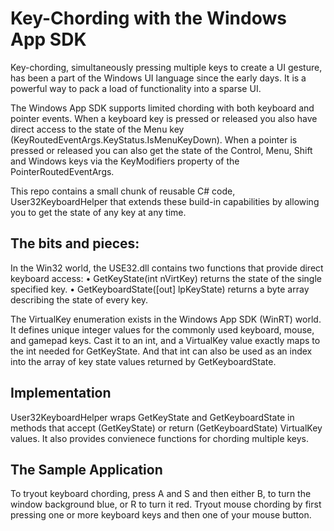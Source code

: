 # Key-Chording with the Windows App SDK
Key-chording, simultaneously pressing multiple keys to create a UI gesture, has been a part of the Windows UI language since the early days. It is a powerful way to pack a load of functionality into a sparse UI. 

The Windows App SDK supports limited chording with both keyboard and pointer events.  When a keyboard key is pressed or released you also have direct access to the state of the Menu key (KeyRoutedEventArgs.KeyStatus.IsMenuKeyDown).  When a pointer is pressed or released you can also get the state of the Control, Menu, Shift and Windows keys via the KeyModifiers property of the PointerRoutedEventArgs.

This repo contains a small chunk of reusable C# code, User32KeyboardHelper that extends these build-in capabilities by allowing you to get the state of any key at any time.

## The bits and pieces:

In the Win32 world, the USE32.dll contains two functions that provide direct keyboard access:
•	GetKeyState(int nVirtKey) returns the state of the single specified key.
•	GetKeyboardState([out] lpKeyState) returns a byte array describing the state of every key.

The VirtualKey enumeration exists in the Windows App SDK (WinRT) world.  It defines unique integer values for the commonly used keyboard, mouse, and gamepad keys.  Cast it to an int, and a VirtualKey value exactly maps to the int needed for GetKeyState. And that int can also be used as an index into the array of key state values returned by GetKeyboardState.

## Implementation

User32KeyboardHelper wraps GetKeyState and GetKeyboardState in methods that accept (GetKeyState) or return (GetKeyboardState) VirtualKey values. It also provides convienece functions for chording multiple keys.

## The Sample Application

To tryout keyboard chording, press A and S and then either B, to turn the window background blue, or R to turn it red.  Tryout mouse chording by first pressing one or more keyboard keys and then one of your mouse button.
